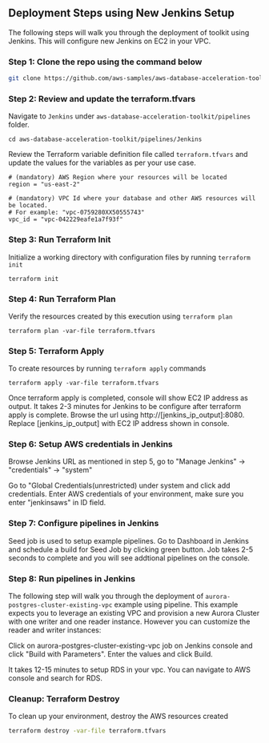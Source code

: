 ## Deployment Steps using New Jenkins Setup

The following steps will walk you through the deployment of toolkit using Jenkins. This will configure new Jenkins on EC2 in your VPC.

### Step 1: Clone the repo using the command below
```sh
git clone https://github.com/aws-samples/aws-database-acceleration-toolkit.git
```

### Step 2: Review and update the terraform.tfvars

Navigate to `Jenkins` under `aws-database-acceleration-toolkit/pipelines` folder. 

```shell script
cd aws-database-acceleration-toolkit/pipelines/Jenkins
```
Review the Terraform variable definition file called `terraform.tfvars` and update the values for the variables as per your use case. 

```
# (mandatory) AWS Region where your resources will be located
region = "us-east-2"

# (mandatory) VPC Id where your database and other AWS resources will be located. 
# For example: "vpc-0759280XX50555743"
vpc_id = "vpc-042229eafe1a7f93f"
```
### Step 3: Run Terraform Init
Initialize a working directory with configuration files by running `terraform init` 

```shell script
terraform init
```

### Step 4: Run Terraform Plan
Verify the resources created by this execution using `terraform plan`

```shell script
terraform plan -var-file terraform.tfvars
```

### Step 5: Terraform Apply
To create resources by running `terraform apply` commands

```shell script
terraform apply -var-file terraform.tfvars
```
Once terraform apply is completed, console will show EC2 IP address as output. It takes 2-3 minutes for Jenkins to be configure after terraform apply is complete. Browse the url using http://[jenkins_ip_output]:8080. Replace [jenkins_ip_output] with EC2 IP address shown in console.

### Step 6: Setup AWS credentials in Jenkins

Browse Jenkins URL as mentioned in step 5, go to "Manage Jenkins" -> "credentials" -> "system"

Go to "Global Credentials(unrestricted) under system and click add credentials. Enter AWS credentials of your environment, make sure you enter "jenkinsaws" in ID field.

### Step 7: Configure pipelines in Jenkins

Seed job is used to setup example pipelines. Go to Dashboard in Jenkins and schedule a build for Seed Job by clicking green button. Job takes 2-5 seconds to complete and you will see addtional pipelines on the console.  

### Step 8: Run pipelines in Jenkins

 The following step will walk you through the deployment of `aurora-postgres-cluster-existing-vpc` example using pipeline. This example expects you to leverage an existing VPC and provision a new Aurora Cluster with one writer and one reader instance. However you can customize the reader and writer instances:

 Click on aurora-postgres-cluster-existing-vpc job on Jenkins console and click "Build with Parameters". Enter the values and click Build.

 It takes 12-15 minutes to setup RDS in your vpc. You can navigate to AWS console and search for RDS. 


### Cleanup: Terraform Destroy

To clean up your environment, destroy the AWS resources created 

```sh
terraform destroy -var-file terraform.tfvars
```
